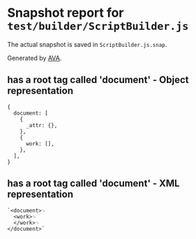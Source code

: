 # Snapshot report for `test/builder/ScriptBuilder.js`

The actual snapshot is saved in `ScriptBuilder.js.snap`.

Generated by [AVA](https://avajs.dev).

## has a root tag called 'document' - Object representation

    {
      document: [
        {
          _attr: {},
        },
        {
          work: [],
        },
      ],
    }

## has a root tag called 'document' - XML representation

    `<document>␊
      <work>␊
      </work>␊
    </document>`
